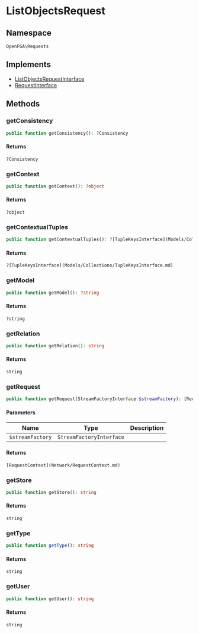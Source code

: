 # ListObjectsRequest


## Namespace
`OpenFGA\Requests`

## Implements
* [ListObjectsRequestInterface](Requests/ListObjectsRequestInterface.md)
* [RequestInterface](Requests/RequestInterface.md)

## Methods
### getConsistency


```php
public function getConsistency(): ?Consistency
```



#### Returns
`?Consistency` 

### getContext


```php
public function getContext(): ?object
```



#### Returns
`?object` 

### getContextualTuples


```php
public function getContextualTuples(): ?[TupleKeysInterface](Models/Collections/TupleKeysInterface.md)
```



#### Returns
`?[TupleKeysInterface](Models/Collections/TupleKeysInterface.md)` 

### getModel


```php
public function getModel(): ?string
```



#### Returns
`?string` 

### getRelation


```php
public function getRelation(): string
```



#### Returns
`string` 

### getRequest


```php
public function getRequest(StreamFactoryInterface $streamFactory): [RequestContext](Network/RequestContext.md)
```


#### Parameters
| Name | Type | Description |
|------|------|-------------|
| `$streamFactory` | `StreamFactoryInterface` |  |

#### Returns
`[RequestContext](Network/RequestContext.md)` 

### getStore


```php
public function getStore(): string
```



#### Returns
`string` 

### getType


```php
public function getType(): string
```



#### Returns
`string` 

### getUser


```php
public function getUser(): string
```



#### Returns
`string` 

